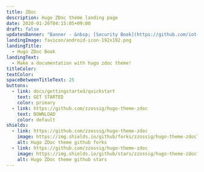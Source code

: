 ```yaml
---
title: ZDoc
description: Hugo ZDoc theme landing page
date: 2020-01-26T04:15:05+09:00
draft: false
updatesBanner: "Banner - &nbsp; [Security Book](https://github.com/iot-arch/sbook) &nbsp; just arrived"
landingImage: favicon/android-icon-192x192.png
landingTitle:
  - Hugo ZDoc Book
landingText:
  - Make a documentation with hugo zdoc theme!
titleColor:
textColor:
spaceBetweenTitleText: 25
buttons:
  - link: docs/gettingstarted/quickstart
    text: GET STARTED
    color: primary
  - link: https://github.com/zzossig/hugo-theme-zdoc
    text: DOWNLOAD
    color: default
shields:
  - link: https://github.com/zzossig/hugo-theme-zdoc
    image: https://img.shields.io/github/forks/zzossig/hugo-theme-zdoc?label=Fork&style=social
    alt: Hugo ZDoc theme github forks
  - link: https://github.com/zzossig/hugo-theme-zdoc
    image: https://img.shields.io/github/stars/zzossig/hugo-theme-zdoc?label=Star&style=social
    alt: Hugo ZDoc theme github stars
---
```


